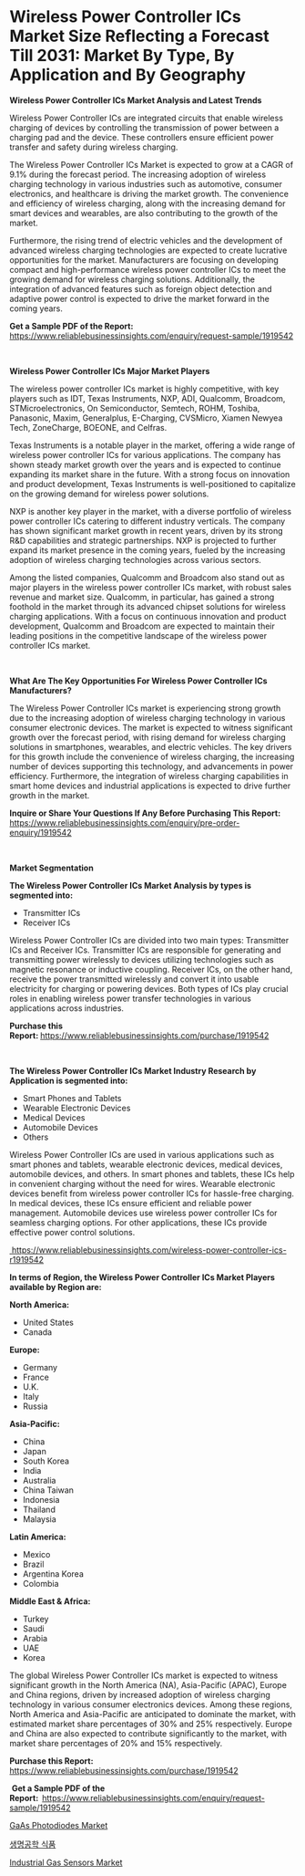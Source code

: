 <p><h1>Wireless Power Controller ICs Market Size Reflecting a Forecast Till 2031: Market By Type, By Application and By Geography</h1></p><p><strong>Wireless Power Controller ICs Market Analysis and Latest Trends</strong></p>
<p><p>Wireless Power Controller ICs are integrated circuits that enable wireless charging of devices by controlling the transmission of power between a charging pad and the device. These controllers ensure efficient power transfer and safety during wireless charging.</p><p>The Wireless Power Controller ICs Market is expected to grow at a CAGR of 9.1% during the forecast period. The increasing adoption of wireless charging technology in various industries such as automotive, consumer electronics, and healthcare is driving the market growth. The convenience and efficiency of wireless charging, along with the increasing demand for smart devices and wearables, are also contributing to the growth of the market.</p><p>Furthermore, the rising trend of electric vehicles and the development of advanced wireless charging technologies are expected to create lucrative opportunities for the market. Manufacturers are focusing on developing compact and high-performance wireless power controller ICs to meet the growing demand for wireless charging solutions. Additionally, the integration of advanced features such as foreign object detection and adaptive power control is expected to drive the market forward in the coming years.</p></p>
<p><strong>Get a Sample PDF of the Report:&nbsp;</strong> <a href="https://www.reliablebusinessinsights.com/enquiry/request-sample/1919542">https://www.reliablebusinessinsights.com/enquiry/request-sample/1919542</a></p>
<p>&nbsp;</p>
<p><strong>Wireless Power Controller ICs Major Market Players</strong></p>
<p><p>The wireless power controller ICs market is highly competitive, with key players such as IDT, Texas Instruments, NXP, ADI, Qualcomm, Broadcom, STMicroelectronics, On Semiconductor, Semtech, ROHM, Toshiba, Panasonic, Maxim, Generalplus, E-Charging, CVSMicro, Xiamen Newyea Tech, ZoneCharge, BOEONE, and Celfras. </p><p>Texas Instruments is a notable player in the market, offering a wide range of wireless power controller ICs for various applications. The company has shown steady market growth over the years and is expected to continue expanding its market share in the future. With a strong focus on innovation and product development, Texas Instruments is well-positioned to capitalize on the growing demand for wireless power solutions.</p><p>NXP is another key player in the market, with a diverse portfolio of wireless power controller ICs catering to different industry verticals. The company has shown significant market growth in recent years, driven by its strong R&D capabilities and strategic partnerships. NXP is projected to further expand its market presence in the coming years, fueled by the increasing adoption of wireless charging technologies across various sectors.</p><p>Among the listed companies, Qualcomm and Broadcom also stand out as major players in the wireless power controller ICs market, with robust sales revenue and market size. Qualcomm, in particular, has gained a strong foothold in the market through its advanced chipset solutions for wireless charging applications. With a focus on continuous innovation and product development, Qualcomm and Broadcom are expected to maintain their leading positions in the competitive landscape of the wireless power controller ICs market.</p></p>
<p>&nbsp;</p>
<p><strong>What Are The Key Opportunities For Wireless Power Controller ICs Manufacturers?</strong></p>
<p><p>The Wireless Power Controller ICs market is experiencing strong growth due to the increasing adoption of wireless charging technology in various consumer electronic devices. The market is expected to witness significant growth over the forecast period, with rising demand for wireless charging solutions in smartphones, wearables, and electric vehicles. The key drivers for this growth include the convenience of wireless charging, the increasing number of devices supporting this technology, and advancements in power efficiency. Furthermore, the integration of wireless charging capabilities in smart home devices and industrial applications is expected to drive further growth in the market.</p></p>
<p><strong>Inquire or Share Your Questions If Any Before Purchasing This Report:</strong> <a href="https://www.reliablebusinessinsights.com/enquiry/pre-order-enquiry/1919542">https://www.reliablebusinessinsights.com/enquiry/pre-order-enquiry/1919542</a></p>
<p>&nbsp;</p>
<p><strong>Market Segmentation</strong></p>
<p><strong>The Wireless Power Controller ICs Market Analysis by types is segmented into:</strong></p>
<p><ul><li>Transmitter ICs</li><li>Receiver ICs</li></ul></p>
<p><p>Wireless Power Controller ICs are divided into two main types: Transmitter ICs and Receiver ICs. Transmitter ICs are responsible for generating and transmitting power wirelessly to devices utilizing technologies such as magnetic resonance or inductive coupling. Receiver ICs, on the other hand, receive the power transmitted wirelessly and convert it into usable electricity for charging or powering devices. Both types of ICs play crucial roles in enabling wireless power transfer technologies in various applications across industries.</p></p>
<p><strong>Purchase this Report:&nbsp;</strong><a href="https://www.reliablebusinessinsights.com/purchase/1919542">https://www.reliablebusinessinsights.com/purchase/1919542</a></p>
<p>&nbsp;</p>
<p><strong>The Wireless Power Controller ICs Market Industry Research by Application is segmented into:</strong></p>
<p><ul><li>Smart Phones and Tablets</li><li>Wearable Electronic Devices</li><li>Medical Devices</li><li>Automobile Devices</li><li>Others</li></ul></p>
<p><p>Wireless Power Controller ICs are used in various applications such as smart phones and tablets, wearable electronic devices, medical devices, automobile devices, and others. In smart phones and tablets, these ICs help in convenient charging without the need for wires. Wearable electronic devices benefit from wireless power controller ICs for hassle-free charging. In medical devices, these ICs ensure efficient and reliable power management. Automobile devices use wireless power controller ICs for seamless charging options. For other applications, these ICs provide effective power control solutions.</p></p>
<p><a href="https://www.reliablebusinessinsights.com/wireless-power-controller-ics-r1919542">&nbsp;https://www.reliablebusinessinsights.com/wireless-power-controller-ics-r1919542</a></p>
<p><strong>In terms of Region, the Wireless Power Controller ICs Market Players available by Region are:</strong></p>
<p>
    <p> <strong> North America: </strong>
        <ul>
            <li>United States</li>
            <li>Canada</li>
        </ul>
        </p> 
    <p> <strong> Europe: </strong>
        <ul>
            <li>Germany</li>
            <li>France</li>
            <li>U.K.</li>
            <li>Italy</li>
            <li>Russia</li>
        </ul>
        </p> 
    <p> <strong> Asia-Pacific: </strong>
        <ul>
            <li>China</li>
            <li>Japan</li>
            <li>South Korea</li>
            <li>India</li>
            <li>Australia</li>
            <li>China Taiwan</li>
            <li>Indonesia</li>
            <li>Thailand</li>
            <li>Malaysia</li>
        </ul>
        </p> 
    <p> <strong> Latin America: </strong>
        <ul>
            <li>Mexico</li>
            <li>Brazil</li>
            <li>Argentina Korea</li>
            <li>Colombia</li>
        </ul>
        </p> 
    <p> <strong> Middle East & Africa: </strong>
        <ul>
            <li>Turkey</li>
            <li>Saudi</li>
            <li>Arabia</li>
            <li>UAE</li>
            <li>Korea</li>
        </ul>
    </p>
    </p>
<p><p>The global Wireless Power Controller ICs market is expected to witness significant growth in the North America (NA), Asia-Pacific (APAC), Europe and China regions, driven by increased adoption of wireless charging technology in various consumer electronics devices. Among these regions, North America and Asia-Pacific are anticipated to dominate the market, with estimated market share percentages of 30% and 25% respectively. Europe and China are also expected to contribute significantly to the market, with market share percentages of 20% and 15% respectively.</p></p>
<p><strong>Purchase this Report: </strong><a href="https://www.reliablebusinessinsights.com/purchase/1919542">https://www.reliablebusinessinsights.com/purchase/1919542</a></p>
<p>&nbsp;<strong>Get a Sample PDF of the Report:&nbsp;&nbsp;</strong><a href="https://www.reliablebusinessinsights.com/enquiry/request-sample/1919542">https://www.reliablebusinessinsights.com/enquiry/request-sample/1919542</a></p>
<p><strong></strong></p>
<p><p><a href="https://github.com/isharif044/Market-Research-Report-List-1/blob/main/gaas-photodiodes-market.md">GaAs Photodiodes Market</a></p><p><a href="https://github.com/brendon65677/Market-Research-Report-List-1/blob/main/2703170158519.md">생명공학 식품</a></p><p><a href="https://github.com/fauzi1101fauzi/Market-Research-Report-List-1/blob/main/industrial-gas-sensors-market.md">Industrial Gas Sensors Market</a></p></p>